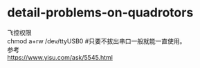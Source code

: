 # detail-problems-on-quadrotors

飞控权限  
chmod a+rw /dev/ttyUSB0 #只要不拔出串口一般就能一直使用。  
参考  
https://www.yisu.com/ask/5545.html  

